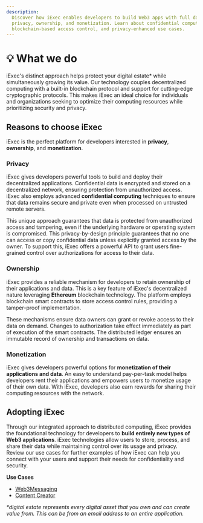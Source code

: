 ```yaml
---
description:
  Discover how iExec enables developers to build Web3 apps with full data
  privacy, ownership, and monetization. Learn about confidential computing,
  blockchain-based access control, and privacy-enhanced use cases.
---
```


# 💡 What we do

iExec's distinct approach helps protect your digital estate\* while
simultaneously growing its value. Our technology couples decentralized computing
with a built-in blockchain protocol and support for cutting-edge cryptographic
protocols. This makes iExec an ideal choice for individuals and organizations
seeking to optimize their computing resources while prioritizing security and
privacy.

## Reasons to choose iExec

iExec is the perfect platform for developers interested in **privacy**,
**ownership**, and **monetization**.

### Privacy

iExec gives developers powerful tools to build and deploy their decentralized
applications. Confidential data is encrypted and stored on a decentralized
network, ensuring protection from unauthorized access. iExec also employs
advanced **confidential computing** techniques to ensure that data remains
secure and private even when processed on untrusted remote servers.

This unique approach guarantees that data is protected from unauthorized access
and tampering, even if the underlying hardware or operating system is
compromised. This privacy-by-design principle guarantees that no one can access
or copy confidential data unless explicitly granted access by the owner. To
support this, iExec offers a powerful API to grant users fine-grained control
over authorizations for access to their data.

### Ownership

iExec provides a reliable mechanism for developers to retain ownership of their
applications and data. This is a key feature of iExec's decentralized nature
leveraging **Ethereum** blockchain technology. The platform employs blockchain
smart contracts to store access control rules, providing a tamper-proof
implementation.

These mechanisms ensure data owners can grant or revoke access to their data on
demand. Changes to authorization take effect immediately as part of execution of
the smart contracts. The distributed ledger ensures an immutable record of
ownership and transactions on data.

### Monetization

iExec gives developers powerful options for **monetization of their applications
and data**. An easy to understand pay-per-task model helps developers rent their
applications and empowers users to monetize usage of their own data. With iExec,
developers also earn rewards for sharing their computing resources with the
network.

## Adopting iExec

Through our integrated approach to distributed computing, iExec provides the
foundational technology for developers to **build entirely new types of Web3
applications**. iExec technologies allow users to store, process, and share
their data while maintaining control over its usage and privacy. Review our use
cases for further examples of how iExec can help you connect with your users and
support their needs for confidentiality and security.

**Use Cases**

- [Web3Messaging](./use-case-demo/web3messaging.md)
- [Content Creator](./use-case-demo/content-creator.md)

_\*digital estate represents every digital asset that you own and can create
value from. This can be from an email address to an entire application._
